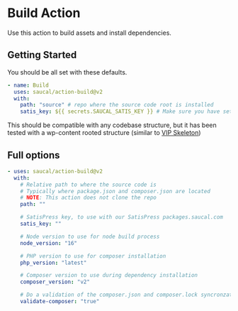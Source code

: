 # Build Action

Use this action to build assets and install dependencies.

## Getting Started

You should be all set with these defaults.

```yml
- name: Build
  uses: saucal/action-build@v2
  with:
    path: "source" # repo where the source code root is installed
    satis_key: ${{ secrets.SAUCAL_SATIS_KEY }} # Make sure you have set the token in GH_REPO/settings/secrets/actions
```

This should be compatible with any codebase structure, but it has been tested with a wp-content rooted structure (similar to [VIP Skeleton](https://github.com/Automattic/vip-go-skeleton))

## Full options

```yml
- uses: saucal/action-build@v2
  with:
    # Relative path to where the source code is
    # Typically where package.json and composer.json are located
    # NOTE: This action does not clone the repo
    path: ""

    # SatisPress key, to use with our SatisPress packages.saucal.com
    satis_key: ""

    # Node version to use for node build process
    node_version: "16"

    # PHP version to use for composer installation
    php_version: "latest"

    # Composer version to use during dependency installation
    composer_version: "v2"

    # Do a validation of the composer.json and composer.lock syncronzation
    validate-composer: "true"
```
